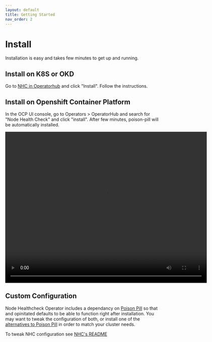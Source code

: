 ```yaml
---
layout: default
title: Getting Started
nav_order: 2
---
```


# Install
Installation is easy and takes few minutes to get up and running.

## Install on K8S or OKD
Go to [NHC in Operatorhub](https://operatorhub.io/operator/node-healthcheck-operator) and click "Install". Follow the instructions.

## Install on Openshift Container Platform
In the OCP UI console, go to Operators > OperatorHub and search for "Node Health Check" and click "install".
After few minutes, poison-pill will be automatically installed.

<video controls="true" allowfullscreen="true" width="640" height="480">
    <source src="/images/installation.mp4" type="video/mp4">
</video>

## Custom Configuration
Node Healthcheck Operator includes a dependancy on [Poison Pill](/PoisonPill) so that and opinitated defaults to be able to function right after installation.
You may want to tweak the configuration of both, or install one of the [alternatives to Poison Pill](/remediation/#implementations) in order to match your cluster needs.

To tweak NHC configuration see [NHC's README](https://github.com/medik8s/node-healthcheck-operator/blob/master/docs/README.md)
